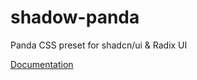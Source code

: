 # shadow-panda

Panda CSS preset for shadcn/ui &amp; Radix UI

[Documentation](https://shadow-panda.vercel.app/)

